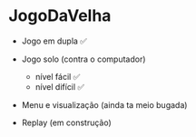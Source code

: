 # JogoDaVelha

* Jogo em dupla ✅

* Jogo solo (contra o computador) 
    - nível fácil ✅
    - nível difícil ✅

* Menu e visualização (ainda ta meio bugada)

* Replay (em construção)



